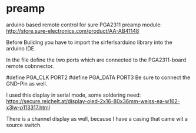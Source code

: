 # preamp
 arduino based remote control for sure PGA2311 preamp module:
http://store.sure-electronics.com/product/AA-AB41148

Before Building you have to import the sirferlsarduino library into the arduino IDE.

In the file define the two ports which are connected to the PGA2311-board remote cobnnector.

#define PGA_CLK PORT2
#define PGA_DATA PORT3
Be sure to connect the GND-Pin as well.

I used this display in serial mode, some soldering need:
https://secure.reichelt.at/display-oled-2x16-80x36mm-weiss-ea-w162-x3lw-p113317.html

There is a channel display as well, because I have a casing that came wit a source switch.


